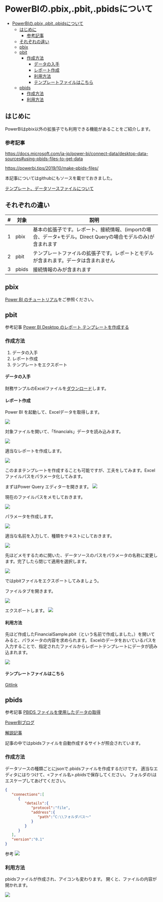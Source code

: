 # PowerBIの.pbix,.pbit,.pbidsについて

<!-- TOC -->

- [PowerBIの.pbix,.pbit,.pbidsについて](#powerbiのpbixpbitpbidsについて)
    - [はじめに](#はじめに)
        - [参考記事](#参考記事)
    - [それぞれの違い](#それぞれの違い)
    - [pbix](#pbix)
    - [pbit](#pbit)
        - [作成方法](#作成方法)
            - [データの入手](#データの入手)
            - [レポート作成](#レポート作成)
            - [利用方法](#利用方法)
            - [テンプレートファイルはこちら](#テンプレートファイルはこちら)
    - [pbids](#pbids)
        - [作成方法](#作成方法-1)
        - [利用方法](#利用方法-1)

<!-- /TOC -->


## はじめに

PowerBIはpbix以外の拡張子でも利用できる機能があることをご紹介します。

### 参考記事



https://docs.microsoft.com/ja-jp/power-bi/connect-data/desktop-data-sources#using-pbids-files-to-get-data

https://powerbi.tips/2019/10/make-pbids-files/


本記事についてはgithubにもソースを載せておきました。

[テンプレート、データソースファイルについて](https://github.com/ryoma-nagata/MyQiitaDocs/tree/master/PowerBI/%E3%83%86%E3%83%B3%E3%83%97%E3%83%AC%E3%83%BC%E3%83%88%E3%80%81%E3%83%87%E3%83%BC%E3%82%BF%E3%82%BD%E3%83%BC%E3%82%B9%E3%83%95%E3%82%A1%E3%82%A4%E3%83%AB%E3%81%AB%E3%81%A4%E3%81%84%E3%81%A6)

## それぞれの違い

| # | 対象  |説明  |
|---------|---------|---------|
|1|pbix|基本の拡張子です。レポート、接続情報、(importの場合、データ+モデル。Direct Queryの場合モデルのみ)が含まれます         |
|2|pbit|テンプレートファイルの拡張子です。レポートとモデルが含まれます。データは含まれません|
|3|pbids|接続情報のみが含まれます|

## pbix

[Power BI のチュートリアル](https://docs.microsoft.com/ja-jp/power-bi/create-reports/sample-datasets)をご参照ください。

## pbit

参考記事
[Power BI Desktop のレポート テンプレートを作成する](https://docs.microsoft.com/ja-jp/power-bi/create-reports/desktop-templates)

### 作成方法

1. データの入手
2. レポート作成
3. テンプレートをエクスポート

#### データの入手

財務サンプルのExcelファイルを[ダウンロード](https://docs.microsoft.com/ja-jp/power-bi/create-reports/sample-financial-download)します。

#### レポート作成

Power BI を起動して、Excelデータを取得します。

![](.media\pbit01.png)

対象ファイルを開いて、「financials」データを読み込みます。

![](.media\pbit02.png)

適当なレポートを作成します。

![](.media\pbit03.png)

このままテンプレートを作成することも可能ですが、工夫をしてみます。Excelファイルパスをパラメータ化してみます。

まずはPower Query エディターを開きます。
![](.media\pbit03-1.png)


現在のファイルパスをメモしておきます。

![](.media\pbit03-1-1.png)

パラメータを作成します。

![](.media\pbit03-2.png)

適当な名前を入力して、種類をテキストにしておきます。

![](.media\pbit03-3.png)

先ほどメモするために開いた、データソースのパスをパラメータの名称に変更します。完了したら閉じて適用を選択します。

![](.media\pbit03-4.png)


ではpbitファイルをエクスポートしてみましょう。

ファイルタブを開きます。

![](.media\pbit04.png)

エクスポートします。
![](.media\pbit05.png)


#### 利用方法

先ほど作成したFinancialSample.pbit（という名前で作成しました。）を開いてみると、パラメータの内容を求められます。
Excelのデータをおいているパスを入力することで、指定されたファイルからレポートテンプレートにデータが読み込まれます。

![](.media\pbit06.png)

#### テンプレートファイルはこちら

[Gitlink](https://github.com/ryoma-nagata/MyQiitaDocs/tree/master/PowerBI/%E3%83%86%E3%83%B3%E3%83%97%E3%83%AC%E3%83%BC%E3%83%88%E3%80%81%E3%83%87%E3%83%BC%E3%82%BF%E3%82%BD%E3%83%BC%E3%82%B9%E3%83%95%E3%82%A1%E3%82%A4%E3%83%AB%E3%81%AB%E3%81%A4%E3%81%84%E3%81%A6/source)


## pbids

参考記事
[PBIDS ファイルを使用したデータの取得](https://docs.microsoft.com/ja-jp/power-bi/connect-data/desktop-data-sources#using-pbids-files-to-get-data)

[PowerBIブログ](https://powerbi.microsoft.com/en-us/blog/power-bi-desktop-october-2019-feature-summary/#pbids)

[解説記事](https://powerbi.tips/2019/10/make-pbids-files/)

記事の中ではpbidsファイルを自動作成するサイトが照会されています。


### 作成方法

データソースの種類ごとにjsonで.pbidsファイルを作成するだけです。
適当なエディタにはりつけて、<ファイル名>.pbidsで保存してください。
フォルダの\はエスケープしてあげてください。

```json
{
   "connections":[
      {
         "details":{
            "protocol":"file",
            "address":{
               "path":"C:\\フォルダパス～"
            }
         }
      }
   ],
   "version":"0.1"
}
```

参考
![](.media\pbids01.png)






### 利用方法

pbidsファイルが作成され、アイコンも変わります。
開くと、ファイルの内容が開かれます。


![](.media\pbids02.png)